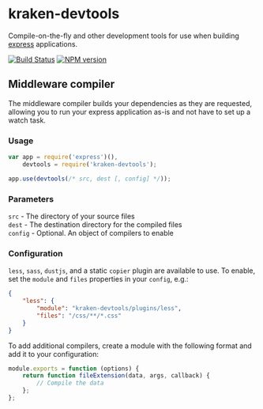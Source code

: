 # kraken-devtools

Compile-on-the-fly and other development tools for use when building [express](http://expressjs.com/) applications.

[![Build Status](https://travis-ci.org/krakenjs/kraken-devtools.png)](https://travis-ci.org/krakenjs/kraken-devtools)
[![NPM version](https://badge.fury.io/js/kraken-devtools.png)](http://badge.fury.io/js/kraken-devtools)




## Middleware compiler

The middleware compiler builds your dependencies as they are requested, allowing you to run your express application as-is and not have to set up a watch task.


### Usage

```js
var app = require('express')(),
    devtools = require('kraken-devtools');

app.use(devtools(/* src, dest [, config] */));
```

### Parameters

`src` - The directory of your source files  
`dest` - The destination directory for the compiled files  
`config` - Optional. An object of compilers to enable  



### Configuration

`less`, `sass`, `dustjs`, and a static `copier` plugin are available to use. To enable, set the `module` and `files` properties in your `config`, e.g.:

```json
{
    "less": {
        "module": "kraken-devtools/plugins/less",
        "files": "/css/**/*.css"
    }
}
```

To add additional compilers, create a module with the following format and add it to your configuration:

```js
module.exports = function (options) {
    return function fileExtension(data, args, callback) {
        // Compile the data
    };
};
```

